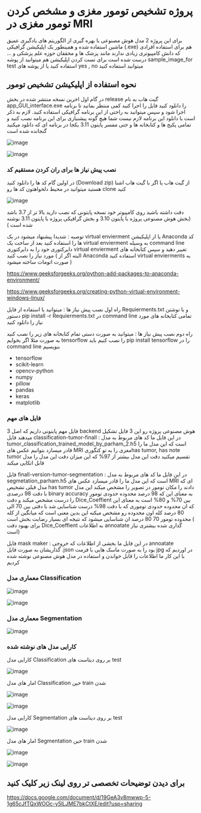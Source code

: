 #  پروژه  تشخیص تومور مغزی و مشخص کردن تومور مغزی در MRI 

برای این پروژه 2 مدل هوش مصنوعی با بهره گیری از الگوریتم های یادگیری عمیق ماشین استفاده شده و همینطور یک اپلیکیشن گرافیکی (.exe) هم برای استفاده افرادی که دانش کامپیوتری زیادی ندارند مانند پزشک ها و محققان حوزه علم پزشکی و ... درست شده است 
برای تست کردن اپلیکیشن هم میتوانید از پوشه sample_image_for test استفاده کنید یا از پوشه های yes , no  میتوانید استفاده کنید 


## نحوه استفاده از اپلیکیشن تشخیص تومور 

در گام اول اخرین نسخه منتشر شده در بخش release گیت هاب به نام app_GUI_interface.exe را دانلود کنید  فایل را اجرا کنید کمی منتظر بمانید تا برنامه اجرا شود و سپس میتوانید به راحتی از این  برنامه گرافیکی استفاده کنید. لازم به ذکر است با دانلود این برنامه لازم نیست شما هیچ گونه پیشنیازی برای این برنامه نصب کنید و تمامی پکیج ها و کتابخانه ها و حتی مفسر پایتون 3.11 یکجا در برنامه ای که دانلود میکنید گنجانده شده است 



![image](https://github.com/parhambt/MRI-brain-tumor-detection/assets/124530126/20bbb3e9-4a16-433b-b9b8-e832149be346)




![image](https://github.com/parhambt/MRI-brain-tumor-detection/assets/124530126/341ce923-bd59-49e4-920c-7d45b71f1822)








### نصب پیش نیاز ها برای ران کردن مستقیم کد 


در اولین گام کد ها را دانلود کنید (Download zip) از گیت هاب یا اگر با گیت هاب اشنا هستید میتوانید در محیط دلخواهتون کد ها رو clone کنید




![image](https://github.com/parhambt/MRI-brain-tumor-detection/assets/124530126/f4a4b7c8-5efd-48ba-9a5e-9d137ecc16c5)







دقت داشته باشید روی کامپیوتر خود نسخه پایتونی که نصب دارید بالا تر از 3.7 باشد (بخش هوش مصنوعی پروژه با پایتون 3.10 و بخش گرافیکی پروژه با پایتون 3.11 نوشته شده است )

توصیه : شدیدا پیشنهاد میشود  در یک virtual envierment یا از اپلیکیشن Anaconda کد ها را استفاده کنید بعد از ساخت یک virtual envierment به وسیله command line دایرکتوری خود را به دایرکتوری virtual envierment تغییر دهید و سپس کتابخانه های مورد نیاز را نصب کنید ( البته اگر از Anaconda استفاده کنید virtual envierments به صورت اتومات ساخته میشود )



https://www.geeksforgeeks.org/python-add-packages-to-anaconda-environment/


https://www.geeksforgeeks.org/creating-python-virtual-environment-windows-linux/                                            


راه اول نصب پیش نیاز ها : میتوانید با استفاده از فایل Requierments.txt و با نوشتن دستور pip install -r Requierments.txt در command line تمامی کتابخانه های مورد نیاز را دانلود کنید 


راه دوم نصب پیش نیاز ها : میتوانید به صورت دستی تمام کتابخانه های زیر را نصب کنید به صورت مثلا اگر بخوایم tensorflow را نصب کنیم باید pip install tensorflow را در command line بنویسیم 


- tensorflow
- scikit-learn
- opencv-python
- numpy
- pillow
- pandas
- keras
- matplotlib


### فایل های مهم 


3 فایل مهم پایتونی داریم که اصل backend هوش مصنوعی پروژه رو این 3 فایل تشکیل میدهند 
فایل classification-tumor-finall : در این فایل ما کد های مربوط به مدل tumor_classification_trained_model_by_parham_2.h5 است که این مدل ما را قادر میسازد بتوانیم عکس های MRI مغزی را به تو کتگوریhas tumor, has note tumor تقسیم میکنید دقت این مدل بیشتر از 97% که این میزان دقت این مدل را مدل قابل اتکایی میکند 

فایل finall-version-tumor-segmentation : در این فایل ما کد های مربوط به مدل segmetation_parham.h5 است که این مدل ما را قادر میسازد عکس های MRI ای که مدل قبلی تشخیص has tumor دادند را مکان تومور در تصویر را مشخص میکند این مدل با دقت 98 درصدی binary accuracy به معنای این که 98 درصد محدوده حدودی تومور را درست مشخص میکند و دقت Dice_Coeffient بین 70% و 80% است به معنای این که ان محدوده حدودی توموری که با دقت 98% درست شناسایی شد با دقتی بین 70 الی 80 درصد کله اون محدوده رو مشخص میکنه این بدین معنی است که میانگین از کله محدوده تومور 70 80 درصد ان شناسایی میشود که نتیجه ای بسیار رضایت بخش است ( برای بهبود دقت Dice_Coeffient به اطلاعات annoatate گذاری شده بیشتری نیاز است)

فایل mask maker : در این فایل ما بخشی از اطلاعات که خروجی annoatate گذاریشان به صورت فایل .json بود را به صورت ماسک هایی با فرمت jpg در اوردیم که با این کار ما اطلاعات را قابل خواندن و استفاده در مدل هوش مصنوعی نوشته شده کردیم 

### معماری مدل Classification 


![image](https://github.com/parhambt/MRI-brain-tumor-detection/assets/124530126/1bae35b0-b791-48e1-9ee2-0a599f16be6c)



![image](https://github.com/parhambt/MRI-brain-tumor-detection/assets/124530126/f56ec67a-8978-4523-aeb9-556c77c57842)






### معماری مدل Segmentation 


![image](https://github.com/parhambt/MRI-brain-tumor-detection/assets/124530126/09c5f484-0900-45d4-b354-e5ac416cf6c8)

### کارایی مدل های نوشته شده 

 کارایی مدل Classification بر روی دیتاست های test


 ![image](https://github.com/parhambt/MRI-brain-tumor-detection/assets/124530126/2fe40483-d33c-4a9a-8ec1-622bfdbcac84)



 امار های مدل Classification حین train شدن 

![image](https://github.com/parhambt/MRI-brain-tumor-detection/assets/124530126/a9a0af65-cf83-4ef4-be7a-fd57997372ca)



![image](https://github.com/parhambt/MRI-brain-tumor-detection/assets/124530126/7e1a5a1f-3ed0-4d61-996a-d746a94f9781)



 کارایی مدل Segmentation بر روی دیتاست های test


![image](https://github.com/parhambt/MRI-brain-tumor-detection/assets/124530126/aa1e3b35-a609-40c1-9bf8-034f1d230385)


امار های مدل Segmentation حین train شدن 


![image](https://github.com/parhambt/MRI-brain-tumor-detection/assets/124530126/c31a717e-9001-4174-a0d2-324e489d7298)




![image](https://github.com/parhambt/MRI-brain-tumor-detection/assets/124530126/5041e9f2-db19-4a5a-b227-2046982f79e3)






## برای دیدن توضیحات تخصصی تر روی لینک زیر کلیک کنید 

https://docs.google.com/document/d/19GeA3v8mwwp-5-1g65cJfTQxWOOc-y5lLJME7bkCtXE/edit?usp=sharing

